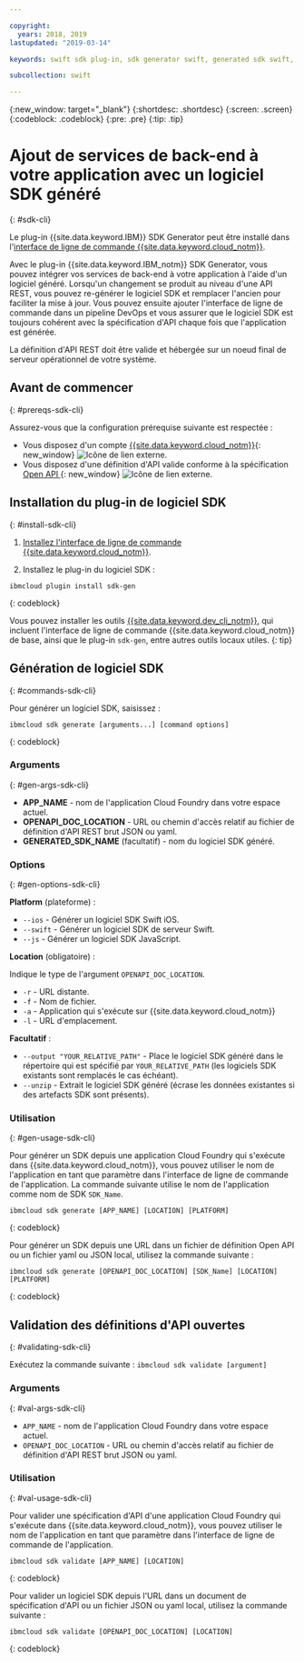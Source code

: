 ```yaml
---

copyright:
  years: 2018, 2019
lastupdated: "2019-03-14"

keywords: swift sdk plug-in, sdk generator swift, generated sdk swift, devops pipeline swift, open api swift, sdkgen swift, ibmcloud sdk swift

subcollection: swift

---
```


{:new_window: target="_blank"}
{:shortdesc: .shortdesc}
{:screen: .screen}
{:codeblock: .codeblock}
{:pre: .pre}
{:tip: .tip}

# Ajout de services de back-end à votre application avec un logiciel SDK généré
{: #sdk-cli}

Le plug-in {{site.data.keyword.IBM}} SDK Generator peut être installé dans l'[interface de ligne de commande {{site.data.keyword.cloud_notm}}](/docs/cli?topic=cloud-cli-ibmcloud-cli#ibmcloud-cli).

Avec le plug-in {{site.data.keyword.IBM_notm}} SDK Generator, vous pouvez intégrer vos services de back-end à votre application à l'aide d'un logiciel généré. Lorsqu'un changement se produit au niveau d'une API REST, vous pouvez re-générer le logiciel SDK et remplacer l'ancien pour faciliter la mise à jour. Vous pouvez ensuite ajouter l'interface de ligne de commande dans un pipeline DevOps et vous assurer que le logiciel SDK est toujours cohérent avec la spécification d'API chaque fois que l'application est générée.

La définition d'API REST doit être valide et hébergée sur un noeud final de serveur opérationnel de votre système.

## Avant de commencer
{: #prereqs-sdk-cli}

Assurez-vous que la configuration prérequise suivante est respectée :

* Vous disposez d'un compte [{{site.data.keyword.cloud_notm}}](http://cloud.ibm.com){: new_window} ![Icône de lien externe](../../icons/launch-glyph.svg "Icône de lien externe").
* Vous disposez d'une définition d'API valide conforme à la spécification [Open API ](https://www.openapis.org/){: new_window} ![Icône de lien externe](../../icons/launch-glyph.svg "Icône de lien externe").

## Installation du plug-in de logiciel SDK
{: #install-sdk-cli}

1. [Installez l'interface de ligne de commande {{site.data.keyword.cloud_notm}}](/docs/cli?topic=cloud-cli-ibmcloud-cli#ibmcloud-cli).

2. Installez le plug-in du logiciel SDK :
  ```
  ibmcloud plugin install sdk-gen
  ```
  {: codeblock}

Vous pouvez installer les outils [{{site.data.keyword.dev_cli_notm}}](/docs/cli?topic=cloud-cli-ibmcloud-cli#install_plug-in), qui incluent l'interface de ligne de commande {{site.data.keyword.cloud_notm}} de base, ainsi que le plug-in `sdk-gen`, entre autres outils locaux utiles.
{: tip}

## Génération de logiciel SDK
{: #commands-sdk-cli}

Pour générer un logiciel SDK, saisissez :
```
ibmcloud sdk generate [arguments...] [command options]
```
{: codeblock}

### Arguments
{: #gen-args-sdk-cli}

* **APP_NAME** - nom de l'application Cloud Foundry dans votre espace actuel.
* **OPENAPI_DOC_LOCATION** - URL ou chemin d'accès relatif au fichier de définition d'API REST brut JSON ou yaml.
* **GENERATED_SDK_NAME** (facultatif) - nom du logiciel SDK généré.

### Options
{: #gen-options-sdk-cli}

**Platform** (plateforme) :
  * `--ios` - Générer un logiciel SDK Swift iOS.
  * `--swift` - Générer un logiciel SDK de serveur Swift.
  * `--js` - Générer un logiciel SDK JavaScript.

**Location** (obligatoire) :

Indique le type de l'argument `OPENAPI_DOC_LOCATION`.

  * `-r` - URL distante.
  * `-f` - Nom de fichier.
  * `-a` - Application qui s'exécute sur {{site.data.keyword.cloud_notm}}
  * `-l` - URL d'emplacement.

**Facultatif** :
  * `--output "YOUR_RELATIVE_PATH"` - Place le logiciel SDK généré dans le répertoire qui est spécifié par `YOUR_RELATIVE_PATH` (les logiciels SDK existants sont remplacés le cas échéant).
  * `--unzip` - Extrait le logiciel SDK généré (écrase les données existantes si des artefacts SDK sont présents).

### Utilisation
{: #gen-usage-sdk-cli}

Pour générer un SDK depuis une application Cloud Foundry qui s'exécute dans {{site.data.keyword.cloud_notm}}, vous pouvez utiliser le nom de l'application en tant que paramètre dans l'interface de ligne de commande de l'application. La
commande suivante utilise le nom de l'application comme nom de SDK `SDK_Name`.

```
ibmcloud sdk generate [APP_NAME] [LOCATION] [PLATFORM]
```
{: codeblock}

Pour générer un SDK depuis une URL dans un fichier de définition Open API ou un fichier yaml ou JSON local, utilisez la commande suivante :

```
ibmcloud sdk generate [OPENAPI_DOC_LOCATION] [SDK_Name] [LOCATION] [PLATFORM]
```
{: codeblock}


## Validation des définitions d'API ouvertes
{: #validating-sdk-cli}

Exécutez la commande suivante : `ibmcloud sdk validate [argument]`

### Arguments
{: #val-args-sdk-cli}

* `APP_NAME` - nom de l'application Cloud Foundry dans votre espace actuel.
* `OPENAPI_DOC_LOCATION` - URL ou chemin d'accès relatif au fichier de définition d'API REST brut JSON ou yaml.

### Utilisation
{: #val-usage-sdk-cli}

Pour valider une spécification d'API d'une application Cloud Foundry qui s'exécute dans {{site.data.keyword.cloud_notm}}, vous pouvez utiliser le nom de l'application en tant que paramètre dans l'interface de ligne de commande de l'application.
```
ibmcloud sdk validate [APP_NAME] [LOCATION]
```
{: codeblock}

Pour valider un logiciel SDK depuis l'URL dans un document de spécification d'API ou un fichier JSON ou yaml local, utilisez la commande suivante :
```
ibmcloud sdk validate [OPENAPI_DOC_LOCATION] [LOCATION]
```
{: codeblock}

